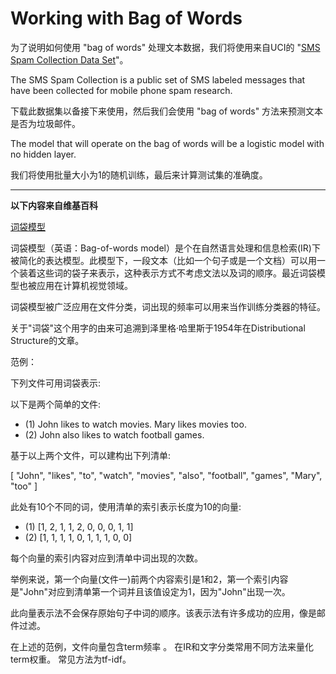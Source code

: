 # Working with Bag of Words

为了说明如何使用 "bag of words" 处理文本数据，我们将使用来自UCI的 "[SMS Spam Collection Data Set](http://archive.ics.uci.edu/ml/datasets/SMS+Spam+Collection)"。 

The SMS Spam Collection is a public set of SMS labeled messages that have been collected for mobile phone spam research.

下载此数据集以备接下来使用，然后我们会使用 "bag of words" 方法来预测文本是否为垃圾邮件。 

The model that will operate on the bag of words will be a logistic model with no hidden layer.

我们将使用批量大小为1的随机训练，最后来计算测试集的准确度。

---

**以下内容来自维基百科**

[词袋模型](https://zh.wikipedia.org/wiki/%E8%AF%8D%E8%A2%8B%E6%A8%A1%E5%9E%8B)

词袋模型（英语：Bag-of-words model）是个在自然语言处理和信息检索(IR)下被简化的表达模型。此模型下，一段文本（比如一个句子或是一个文档）可以用一个装着这些词的袋子来表示，这种表示方式不考虑文法以及词的顺序。最近词袋模型也被应用在计算机视觉领域。

词袋模型被广泛应用在文件分类，词出现的频率可以用来当作训练分类器的特征。

关于"词袋"这个用字的由来可追溯到泽里格·哈里斯于1954年在Distributional Structure的文章。

范例：

下列文件可用词袋表示:

以下是两个简单的文件:

 - (1) John likes to watch movies. Mary likes movies too.
 - (2) John also likes to watch football games.

基于以上两个文件，可以建构出下列清单:

[
    "John",
    "likes",
    "to",
    "watch",
    "movies",
    "also",
    "football",
    "games",
    "Mary",
    "too"
]

此处有10个不同的词，使用清单的索引表示长度为10的向量:

 - (1) [1, 2, 1, 1, 2, 0, 0, 0, 1, 1] 
 - (2) [1, 1, 1, 1, 0, 1, 1, 1, 0, 0] 

每个向量的索引内容对应到清单中词出现的次数。

举例来说，第一个向量(文件一)前两个内容索引是1和2，第一个索引内容是"John"对应到清单第一个词并且该值设定为1，因为"John"出现一次。

此向量表示法不会保存原始句子中词的顺序。该表示法有许多成功的应用，像是邮件过滤。

在上述的范例，文件向量包含term频率 。 在IR和文字分类常用不同方法来量化term权重。 常见方法为tf-idf。
